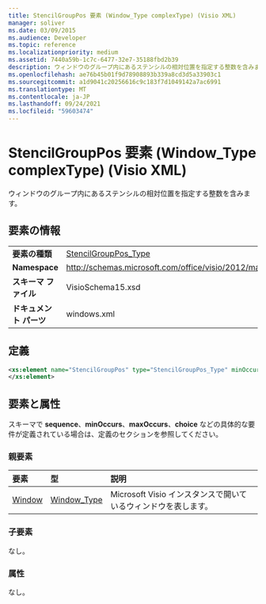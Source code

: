 ```yaml
---
title: StencilGroupPos 要素 (Window_Type complexType) (Visio XML)
manager: soliver
ms.date: 03/09/2015
ms.audience: Developer
ms.topic: reference
ms.localizationpriority: medium
ms.assetid: 7440a59b-1c7c-6477-32e7-35188fbd2b39
description: ウィンドウのグループ内にあるステンシルの相対位置を指定する整数を含みます。
ms.openlocfilehash: ae76b45b01f9d78908893b339a8cd3d5a33903c1
ms.sourcegitcommit: a1d9041c20256616c9c183f7d1049142a7ac6991
ms.translationtype: MT
ms.contentlocale: ja-JP
ms.lasthandoff: 09/24/2021
ms.locfileid: "59603474"
---
```

# <a name="stencilgrouppos-element-window_type-complextype-visio-xml"></a>StencilGroupPos 要素 (Window_Type complexType) (Visio XML)

ウィンドウのグループ内にあるステンシルの相対位置を指定する整数を含みます。
  
## <a name="element-information"></a>要素の情報

|||
|:-----|:-----|
|**要素の種類** <br/> |[StencilGroupPos_Type](stencilgrouppos_type-complextypevisio-xml.md) <br/> |
|**Namespace** <br/> |http://schemas.microsoft.com/office/visio/2012/main  <br/> |
|**スキーマ ファイル** <br/> |VisioSchema15.xsd  <br/> |
|**ドキュメント パーツ** <br/> |windows.xml  <br/> |
   
## <a name="definition"></a>定義

```XML
<xs:element name="StencilGroupPos" type="StencilGroupPos_Type" minOccurs="0" maxOccurs="1" >
</xs:element>
```

## <a name="elements-and-attributes"></a>要素と属性

スキーマで **sequence**、**minOccurs**、**maxOccurs**、**choice** などの具体的な要件が定義されている場合は、定義のセクションを参照してください。 
  
### <a name="parent-elements"></a>親要素

|**要素**|**型**|**説明**|
|:-----|:-----|:-----|
|[Window](window-element-windows_type-complextypevisio-xml.md) <br/> |[Window_Type](window_type-complextypevisio-xml.md) <br/> |Microsoft Visio インスタンスで開いているウィンドウを表します。  <br/> |
   
### <a name="child-elements"></a>子要素

なし。
  
### <a name="attributes"></a>属性

なし。
  

